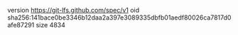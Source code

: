 version https://git-lfs.github.com/spec/v1
oid sha256:141bace0be3346b12daa2a397e3089335dbfb01aedf80026ca7817d0afe87291
size 4834
